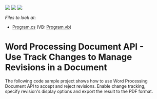 <!-- default badges list -->
![](https://img.shields.io/endpoint?url=https://codecentral.devexpress.com/api/v1/VersionRange/214142153/19.2.2%2B)
[![](https://img.shields.io/badge/Open_in_DevExpress_Support_Center-FF7200?style=flat-square&logo=DevExpress&logoColor=white)](https://supportcenter.devexpress.com/ticket/details/T827763)
[![](https://img.shields.io/badge/📖_How_to_use_DevExpress_Examples-e9f6fc?style=flat-square)](https://docs.devexpress.com/GeneralInformation/403183)
<!-- default badges end -->
<!-- default file list -->
*Files to look at*:

* [Program.cs](./CS/word-processing-document-api-track-changes/Program.cs) (VB: [Program.vb](./VB/word-processing-document-api-track-changes/Program.vb))
<!-- default file list end -->

# Word Processing Document API - Use Track Changes to Manage Revisions in a Document

The following code sample project shows how to use Word Processing Document API to accept and reject revisions. Enable change tracking, specify revision's display options and export the result to the PDF format.
